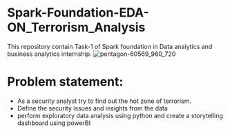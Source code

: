 # Spark-Foundation-EDA-ON_Terrorism_Analysis
This repository contain Task-1 of Spark foundation in Data analytics and business analytics internship.
![pentagon-60569_960_720](https://user-images.githubusercontent.com/98810351/209787225-1076e55b-f173-4a60-ad06-956b94a58871.jpg)

# Problem statement:
- As a security analyst try to find out the hot zone of terrorism.
- Define the security issues and insights from the data
- perform exploratory data analysis using python and create a storytelling dashboard using powerBI
